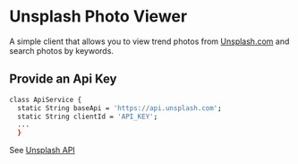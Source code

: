 # Unsplash Photo Viewer
A simple client that allows you to view trend photos from [Unsplash.com](https://unsplash.com/) and search photos by keywords.
## Provide an Api Key
```sh
class ApiService {
  static String baseApi = 'https://api.unsplash.com';
  static String clientId = 'API_KEY';
  ...
  }
```
See [Unsplash API](https://unsplash.com/documentation)
